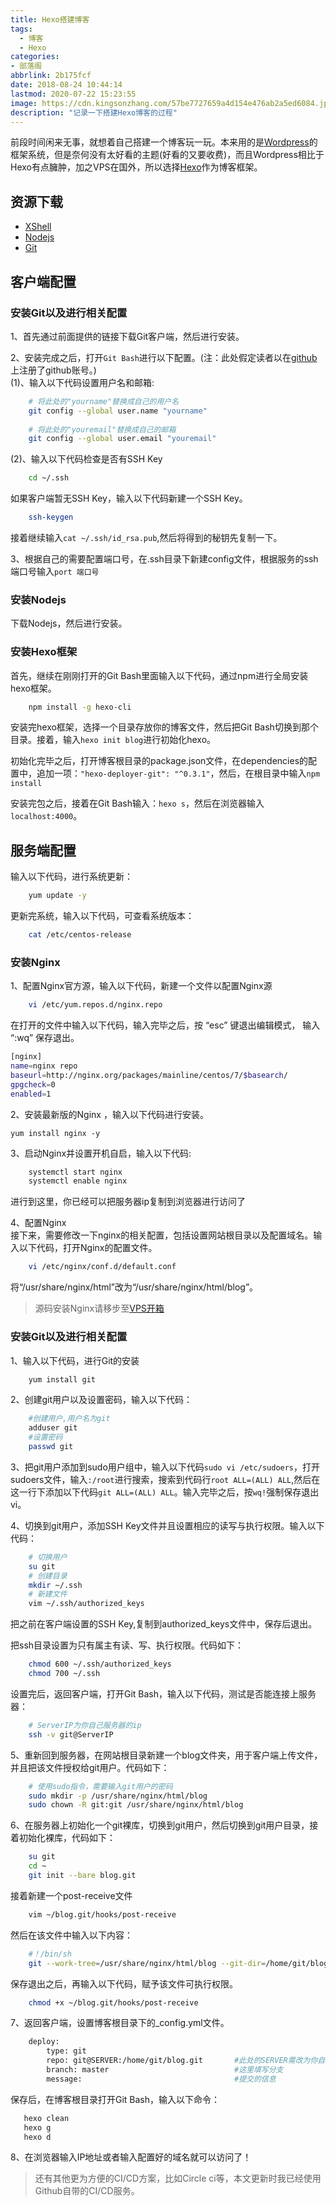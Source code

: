 ```yaml
---
title: Hexo搭建博客
tags:
  - 博客
  - Hexo
categories:
- 部落阁
abbrlink: 2b175fcf
date: 2018-08-24 10:44:14
lastmod: 2020-07-22 15:23:55
image: https://cdn.kingsonzhang.com/57be7727659a4d154e476ab2a5ed6084.jpg
description: "记录一下搭建Hexo博客的过程"
---
```


前段时间闲来无事，就想着自己搭建一个博客玩一玩。本来用的是[Wordpress](https://cn.wordpress.org/)的框架系统，但是奈何没有太好看的主题(好看的又要收费)，而且Wordpress相比于Hexo有点臃肿，加之VPS在国外，所以选择[Hexo](https://hexo.io)作为博客框架。

<!-- more -->

## 资源下载

- [XShell](https://www.lanzous.com/i2l6duh)
- [Nodejs](https://npm.taobao.org/mirrors/node/v10.8.0/node-v10.8.0-x64.msi)
- [Git](https://git-scm.com/downloads)

## 客户端配置

### 安装Git以及进行相关配置

1、首先通过前面提供的链接下载Git客户端，然后进行安装。

2、安装完成之后，打开`Git Bash`进行以下配置。(注：此处假定读者以在[github](https://github.com/)上注册了github账号。)  
(1)、输入以下代码设置用户名和邮箱:

```bash
    # 将此处的"yourname"替换成自己的用户名
    git config --global user.name "yourname"
    
    # 将此处的"youremail"替换成自己的邮箱
    git config --global user.email "youremail"
```

(2)、输入以下代码检查是否有SSH Key

```bash
    cd ~/.ssh
```

如果客户端暂无SSH Key，输入以下代码新建一个SSH Key。

```bash
	ssh-keygen
```

接着继续输入`cat ~/.ssh/id_rsa.pub`,然后将得到的秘钥先复制一下。

3、根据自己的需要配置端口号，在.ssh目录下新建config文件，根据服务的ssh端口号输入`port 端口号`

### 安装Nodejs

下载Nodejs，然后进行安装。

### 安装Hexo框架

首先，继续在刚刚打开的Git Bash里面输入以下代码，通过npm进行全局安装hexo框架。

```bash
    npm install -g hexo-cli
```

安装完hexo框架，选择一个目录存放你的博客文件，然后把Git Bash切换到那个目录。接着，输入`hexo init blog`进行初始化hexo。 

初始化完毕之后，打开博客根目录的package.json文件，在dependencies的配置中，追加一项：`"hexo-deployer-git": "^0.3.1"`，然后，在根目录中输入`npm install`

安装完包之后，接着在Git Bash输入：`hexo s`，然后在浏览器输入`localhost:4000`。

## 服务端配置

输入以下代码，进行系统更新：

```bash
    yum update -y
```

更新完系统，输入以下代码，可查看系统版本：

```bash
    cat /etc/centos-release
```

### 安装Nginx

1、配置Nginx官方源，输入以下代码，新建一个文件以配置Nginx源

```bash
    vi /etc/yum.repos.d/nginx.repo
```

在打开的文件中输入以下代码，输入完毕之后，按 “esc” 键退出编辑模式， 输入 “:wq” 保存退出。

```bash
[nginx]
name=nginx repo
baseurl=http://nginx.org/packages/mainline/centos/7/$basearch/
gpgcheck=0
enabled=1
```

2、安装最新版的Nginx ，输入以下代码进行安装。

    yum install nginx -y

3、启动Nginx并设置开机自启，输入以下代码:

```bash
    systemctl start nginx
    systemctl enable nginx
```

进行到这里，你已经可以把服务器ip复制到浏览器进行访问了  

4、配置Nginx  
接下来，需要修改一下nginx的相关配置，包括设置网站根目录以及配置域名。输入以下代码，打开Nginx的配置文件。

```bash
    vi /etc/nginx/conf.d/default.conf
```

将“/usr/share/nginx/html”改为“/usr/share/nginx/html/blog”。  

> 源码安装Nginx请移步至[VPS开箱](/p/vps开箱/)

### 安装Git以及进行相关配置

1、输入以下代码，进行Git的安装

```bash
    yum install git
```

2、创建git用户以及设置密码，输入以下代码：

```bash
    #创建用户,用户名为git
    adduser git
    #设置密码
    passwd git
```

3、把git用户添加到sudo用户组中，输入以下代码`sudo vi /etc/sudoers`，打开sudoers文件，输入`:/root`进行搜索，搜索到代码行`root ALL=(ALL) ALL`,然后在这一行下添加以下代码`git ALL=(ALL) ALL`。输入完毕之后，按`wq!`强制保存退出vi。  

4、切换到git用户，添加SSH Key文件并且设置相应的读写与执行权限。输入以下代码：

```bash
    # 切换用户
    su git
    # 创建目录
    mkdir ~/.ssh
    # 新建文件
    vim ~/.ssh/authorized_keys
```

把之前在客户端设置的SSH Key,复制到authorized_keys文件中，保存后退出。

把ssh目录设置为只有属主有读、写、执行权限。代码如下：

```bash
    chmod 600 ~/.ssh/authorized_keys
    chmod 700 ~/.ssh
```

设置完后，返回客户端，打开Git Bash，输入以下代码，测试是否能连接上服务器：

```bash
    # ServerIP为你自己服务器的ip
    ssh -v git@ServerIP
```

5、重新回到服务器，在网站根目录新建一个blog文件夹，用于客户端上传文件，并且把该文件授权给git用户。代码如下：

```bash
    # 使用sudo指令，需要输入git用户的密码
    sudo mkdir -p /usr/share/nginx/html/blog
    sudo chown -R git:git /usr/share/nginx/html/blog
```

6、在服务器上初始化一个git裸库，切换到git用户，然后切换到git用户目录，接着初始化裸库，代码如下：

```bash
    su git
    cd ~
    git init --bare blog.git
```

接着新建一个post-receive文件

```bash
    vim ~/blog.git/hooks/post-receive
```

然后在该文件中输入以下内容：

```bash
    #！/bin/sh
    git --work-tree=/usr/share/nginx/html/blog --git-dir=/home/git/blog.git checkout -f
```

保存退出之后，再输入以下代码，赋予该文件可执行权限。

```bash
    chmod +x ~/blog.git/hooks/post-receive
```

7、返回客户端，设置博客根目录下的_config.yml文件。

```bash
    deploy:
        type: git
        repo: git@SERVER:/home/git/blog.git       #此处的SERVER需改为你自己服务器的ip
        branch: master                            #这里填写分支
        message:                                  #提交的信息
```

保存后，在博客根目录打开Git Bash，输入以下命令：

```bash
   hexo clean
   hexo g
   hexo d
```

8、在浏览器输入IP地址或者输入配置好的域名就可以访问了！

> 还有其他更为方便的CI/CD方案，比如Circle ci等，本文更新时我已经使用Github自带的CI/CD服务。
